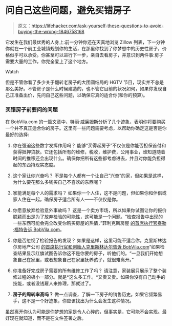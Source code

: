 # 问自己这些问题，避免买错房子

> 原文：<https://lifehacker.com/ask-yourself-these-questions-to-avoid-buying-the-wrong-1846758168>

它发生在我们最优秀的人身上:前一分钟你还在天真地浏览 Zillow 列表，下一分钟你就在一个前工业城镇规划你的生活，在那里你找到了你梦想中的历史性房子，价格似乎可以承受。你甚至可以进行下一步，亲自去看房子，并意识到两件事:房子需要大量的工作，你完全爱上了这个地方。

Watch

但是不管你看了多少关于翻转老房子的大团圆结局的 HGTV 节目，现实并不总是那么美好。不管房子是什么时候建造的，也不管它目前的状况如何，如果你发现自己正准备出价，先问自己这些问题，以确保它真的适合你(和你的预算)。

### 买错房子前要问的问题

在 BobVila.com 的一篇文章中，特丽·威廉姆斯分析了几个迹象，表明你将要购买一个并不真正适合你的房子。这里有一些问题需要考虑，以帮助你确定这是否是你最好的选择:

1.  你在强迫这些数字发挥作用吗？
    能够“买得起房子”不仅仅是你能否担保首付和获得抵押贷款。它还包括所有的维修，税收，维护费，公用事业，谁知道随着时间的推移还会出现什么。确保你把所有这些都考虑进去，并且对你能负担得起的东西持现实态度。
2.  这个家让你兴奋吗？
    不是每个人都有一个让自己“兴奋”的家，但如果是这样，为什么要花那么多钱买自己不喜欢的东西呢？
3.  家能满足每个人的需求吗？
    如果你一个人住，这不是问题，但如果你和伴侣或家人住在一起，确保房子适合所有人——不仅仅是你。
4.  你愿意放弃检验意外事故吗？
    这是一个卖方市场，所以如果你试图让你的报价脱颖而出是为了放弃检验的可能性，这可能是一个问题。“检查报告中出现的一些东西可能会完全改变你购买房屋的热情，”菲利克斯房屋 [的首席执行官泰勒·福特告诉 BobVila.com](https://www.bobvila.com/articles/signs-youre-about-to-buy-the-wrong-house/)。
5.  你是否忽视了检验报告的发现？
    如果是这样，这里可能不适合你。克里斯林达尔房地产公司 [的首席执行官和创始人克里斯林达尔告诉 BobVila.com](https://www.bobvila.com/articles/signs-youre-about-to-buy-the-wrong-house/)“如果检查结果显示红旗试图告诉你这不是你要的房子，听他们的。“一旦我们开始想象自己在家里，或者想象自己在家里抚养孩子，就很难离开。”

6.  你准备好完成房子需要的所有维修工作了吗？
    请注意，家装展只展示了整个装修过程的极小一部分。就是*这么多工作。*又贵又贵。如果你没有自己动手的技能，或者没钱雇人来修理，那就过了。
7.  **房子的周转率高吗？**
    做一点调查，了解一下房子的销售历史。如果它频繁易手，这不是一个好迹象，你应该找出为什么会发生这种情况。

虽然离开你认为可能是你梦想的家是令人心碎的，但事实是，它可能不会实现。最好现在就知道，而不是在文件签署之后。